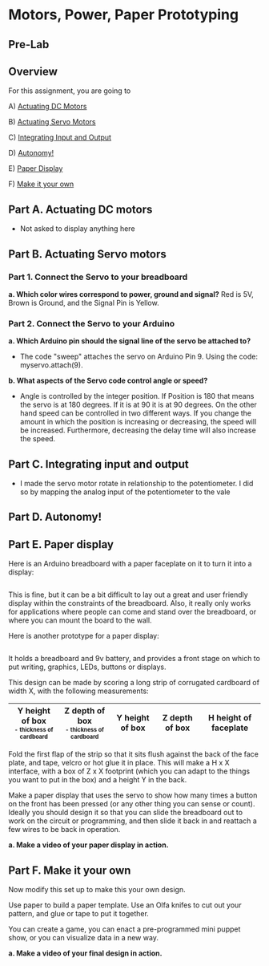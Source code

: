 
# Motors, Power, Paper Prototyping
## Pre-Lab
## Overview
For this assignment, you are going to 

A) [Actuating DC Motors](#part-a-actuating-dc-motors) 

B) [Actuating Servo Motors](#part-b-actuating-servo-motors) 

C) [Integrating Input and Output](#part-c-integrating-input-and-output)

D) [Autonomy!](#part-d-autonomy)

E) [Paper Display](#part-e-paper-display) 

F) [Make it your own](#part-f-make-it-your-own)

## Part A. Actuating DC motors
* Not asked to display anything here

## Part B. Actuating Servo motors
### Part 1. Connect the Servo to your breadboard
**a. Which color wires correspond to power, ground and signal?**
Red is 5V, Brown is Ground, and the Signal Pin is Yellow.

### Part 2. Connect the Servo to your Arduino
**a. Which Arduino pin should the signal line of the servo be attached to?**
* The code "sweep" attaches the servo on Arduino Pin 9. Using the code: myservo.attach(9).

**b. What aspects of the Servo code control angle or speed?**
* Angle is controlled by the integer position. If Position is 180 that means the servo is at 180 degrees. If it is at 90 it is at 90 degrees. On the other hand speed can be controlled in two different ways. If you change the amount in which the position is increasing or decreasing, the speed will be increased. Furthermore, decreasing the delay time will also increase the speed. 

## Part C. Integrating input and output
* I made the servo motor rotate in relationship to the potentiometer. I did so by mapping the analog input of the potentiometer to the vale

## Part D. Autonomy!



## Part E. Paper display

Here is an Arduino breadboard with a paper faceplate on it to turn it into a display:

![]()

This is fine, but it can be a bit difficult to lay out a great and user friendly display within the constraints of the breadboard. Also, it really only works for applications where people can come and stand over the breadboard, or where you can mount the board to the wall.

Here is another prototype for a paper display:

![]()

It holds a breadboard and 9v battery, and provides a front stage on which to put writing, graphics, LEDs, buttons or displays.

This design can be made by scoring a long strip of corrugated cardboard of width X, with the following measurements:

| Y height of box <br> <sub><sup>- thickness of cardboard</sup></sub> | Z  depth of box <br><sub><sup>- thickness of cardboard</sup></sub> | Y height of box  | Z  depth of box | H height of faceplate |
| --- | --- | --- | --- | --- | 

Fold the first flap of the strip so that it sits flush against the back of the face plate, and tape, velcro or hot glue it in place. This will make a H x X interface, with a box of Z x X footprint (which you can adapt to the things you want to put in the box) and a height Y in the back. 

Make a paper display that uses the servo to show how many times a button on the front has been pressed (or any other thing you can sense or count). Ideally you should design it so that you can slide the breadboard out to work on the circuit or programming, and then slide it back in and reattach a few wires to be back in operation.


**a. Make a video of your paper display in action.**

## Part F. Make it your own

Now modify this set up to make this your own design. 

Use paper to build a paper template. Use an Olfa knifes to cut out your pattern, and glue or tape to put it together. <!--If you'd like to use the paper cutter, [here's how](https://github.com/FAR-Lab/Developing-and-Designing-Interactive-Devices/wiki/How-to-use-the-Silhouette-Cameo-Cutter).-->

You can create a game, you can enact a pre-programmed mini puppet show, or you can visualize data in a new way.

<!--If your design involves having someone controlling the puppet in real time (e.g. using sensors), please film that happening. Otherwise, film the puppet performing it's moves. -->

**a. Make a video of your final design in action.**
